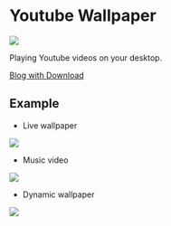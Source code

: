 # Youtube Wallpaper

![](https://raw.githubusercontent.com/NeuroWhAI/YoutubeWallpaper/master/Resources/icon.ico)

Playing Youtube videos on your desktop.

[Blog with Download](http://blog.naver.com/neurowhai/220810470139)


## Example

* Live wallpaper

![](https://cloud.githubusercontent.com/assets/1130686/18589483/f575ce24-7c65-11e6-87a4-ae60775781a1.png)

* Music video

![](https://cloud.githubusercontent.com/assets/1130686/18589484/f577c1de-7c65-11e6-9a68-88b7850097f9.png)

* Dynamic wallpaper

![](https://cloud.githubusercontent.com/assets/1130686/18589485/f59e6794-7c65-11e6-92d2-64b368105bda.png)
